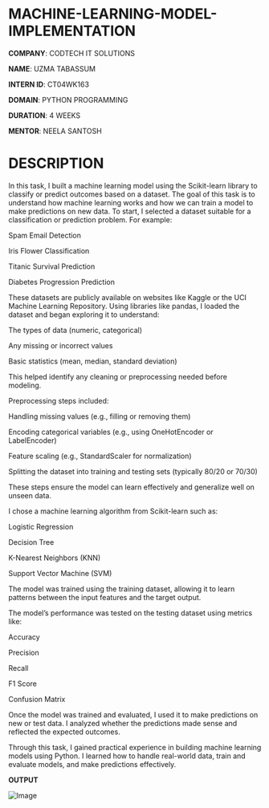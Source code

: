 # MACHINE-LEARNING-MODEL-IMPLEMENTATION

**COMPANY**: CODTECH IT SOLUTIONS

**NAME**: UZMA TABASSUM

**INTERN ID**: CT04WK163

**DOMAIN**: PYTHON PROGRAMMING

**DURATION**: 4 WEEKS

**MENTOR**: NEELA SANTOSH

# DESCRIPTION
In this task, I built a machine learning model using the Scikit-learn library to classify or predict outcomes based on a dataset. The goal of this task is to understand how machine learning works and how we can train a model to make predictions on new data.
To start, I selected a dataset suitable for a classification or prediction problem. For example:

Spam Email Detection

Iris Flower Classification

Titanic Survival Prediction

Diabetes Progression Prediction

These datasets are publicly available on websites like Kaggle or the UCI Machine Learning Repository.
Using libraries like pandas, I loaded the dataset and began exploring it to understand:

The types of data (numeric, categorical)

Any missing or incorrect values

Basic statistics (mean, median, standard deviation)

This helped identify any cleaning or preprocessing needed before modeling.

Preprocessing steps included:

Handling missing values (e.g., filling or removing them)

Encoding categorical variables (e.g., using OneHotEncoder or LabelEncoder)

Feature scaling (e.g., StandardScaler for normalization)

Splitting the dataset into training and testing sets (typically 80/20 or 70/30)

These steps ensure the model can learn effectively and generalize well on unseen data.

I chose a machine learning algorithm from Scikit-learn such as:

Logistic Regression

Decision Tree

K-Nearest Neighbors (KNN)

Support Vector Machine (SVM)

The model was trained using the training dataset, allowing it to learn patterns between the input features and the target output.

The model’s performance was tested on the testing dataset using metrics like:

Accuracy

Precision

Recall

F1 Score

Confusion Matrix

Once the model was trained and evaluated, I used it to make predictions on new or test data. I analyzed whether the predictions made sense and reflected the expected outcomes.

Through this task, I gained practical experience in building machine learning models using Python. I learned how to handle real-world data, train and evaluate models, and make predictions effectively.

**OUTPUT**

![Image](https://github.com/user-attachments/assets/1756cea5-bf9c-4427-9251-5ef662f7490e)
